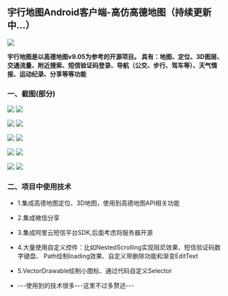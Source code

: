 ## 宇行地图Android客户端-高仿高德地图（持续更新中...）



[![](/screenshot/google-play.png)](https://play.google.com/store/apps/details?id=com.jiyouliang.fmap)



**宇行地图是以高德地图v9.05为参考的开源项目。
具有：地图、定位、3D图层、交通流量、附近搜索、短信验证码登录、导航（公交、步行、驾车等）、天气情报、运动纪录、分享等等功能**

### 一、截图(部分)


![](/screenshot/7.gif)
![](/screenshot/8.gif)



![](/screenshot/9.gif)
![](/screenshot/10.gif)




![](/screenshot/1.gif)
![](/screenshot/2.gif)




![](/screenshot/3.gif)
![](/screenshot/4.gif)



![](/screenshot/5.gif)
![](/screenshot/6.gif)




### 二、项目中使用技术

* 1.集成高德地图定位、3D地图，使用到高德地图API相关功能
* 2.集成微信分享
* 3.集成阿里云短信平台SDK,后面考虑将服务器开源
* 4.大量使用自定义控件：比如NestedScrolling实现阻尼效果、短信验证码数字键盘、
    Path绘制loading效果、自定义带删除功能和渐变EditText
* 5.VectorDrawable绘制小图标、通过代码自定义Selector

* ---使用到的技术很多---这里不过多赘述---

